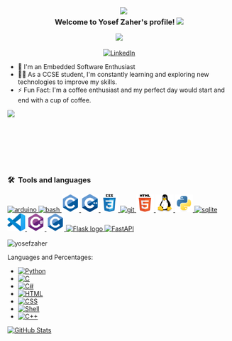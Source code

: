 <img width="250" align="right" src="https://c.tenor.com/_DOBjnGspYAAAAAM/code-coding.gif">

<h3 align="center">
  Welcome to Yosef Zaher's profile!
  <img src="https://media.giphy.com/media/hvRJCLFzcasrR4ia7z/giphy.gif" width="28">
</h3>

<!-- Typing SVG by DenverCoder1 - https://github.com/DenverCoder1/readme-typing-svg -->
<!-- Typing SVG by DenverCoder1 - https://github.com/DenverCoder1/readme-typing-svg -->
<p align="center">
  <a href="https://github.com/DenverCoder1/readme-typing-svg"><img src="https://readme-typing-svg.herokuapp.com/?lines=Software%20Engineer;Always%20learning%20new%20things&font=Fira%20Code&center=true&width=440&height=45&color=#FFD700&vCenter=true&size=22"></a>
</p>

<p align="center">
  <a href="https://www.linkedin.com/in/yosef-zaher/">
    <img align="center" alt="LinkedIn" width="40px" src="https://i.pinimg.com/originals/de/b4/6f/deb46f02a59e3b3a2aa58fac16290d63.gif" />
  </a>
</p>


- 🏢 I'm an Embedded Software Enthusiast 
- 👨‍💻 As a CCSE student, I'm constantly learning and exploring new technologies to improve my skills.
- ⚡ Fun Fact: I'm a coffee enthusiast and my perfect day would start and end with a cup of coffee.

<img src="https://github.com/Govindv7555/Govindv7555/raw/main/49e76e0596857673c5c80c85b84394c1.gif" height="120px" style="max-width: 100%; display: inline-block;" data-target="animated-image.originalImage">

### 🛠 &nbsp;Tools and languages

<p align="left"> 
  <a href="https://www.arduino.cc/" target="_blank" rel="noreferrer"> 
    <img src="https://cdn.worldvectorlogo.com/logos/arduino-1.svg" alt="arduino" width="40" height="40"/> 
  </a> 
  <a href="https://www.gnu.org/software/bash/" target="_blank" rel="noreferrer"> 
    <img src="https://www.vectorlogo.zone/logos/gnu_bash/gnu_bash-icon.svg" alt="bash" width="40" height="40"/> 
  </a> 
  <a href="https://www.cprogramming.com/" target="_blank" rel="noreferrer"> 
    <img src="https://raw.githubusercontent.com/devicons/devicon/master/icons/c/c-original.svg" alt="c" width="40" height="40"/> 
  </a> 
  <a href="https://www.w3schools.com/cpp/" target="_blank" rel="noreferrer"> 
    <img src="https://raw.githubusercontent.com/devicons/devicon/master/icons/cplusplus/cplusplus-original.svg" alt="cplusplus" width="40" height="40"/> 
  </a> 
  <a href="https://www.w3schools.com/css/" target="_blank" rel="noreferrer"> 
    <img src="https://raw.githubusercontent.com/devicons/devicon/master/icons/css3/css3-original-wordmark.svg" alt="css3" width="40" height="40"/> 
  </a> 
  <a href="https://git-scm.com/" target="_blank" rel="noreferrer"> 
    <img src="https://www.vectorlogo.zone/logos/git-scm/git-scm-icon.svg" alt="git" width="40" height="40"/> 
  </a> 
  <a href="https://www.w3.org/html/" target="_blank" rel="noreferrer"> 
    <img src="https://raw.githubusercontent.com/devicons/devicon/master/icons/html5/html5-original-wordmark.svg" alt="html5" width="40" height="40"/> 
  </a> 
  <a href="https://www.linux.org/" target="_blank" rel="noreferrer"> 
    <img src="https://raw.githubusercontent.com/devicons/devicon/master/icons/linux/linux-original.svg" alt="linux" width="40" height="40"/> 
  </a> 
  <a href="https://www.python.org" target="_blank" rel="noreferrer"> 
    <img src="https://raw.githubusercontent.com/devicons/devicon/master/icons/python/python-original.svg" alt="python" width="40" height="40"/> 
  </a> 
  <a href="https://www.sqlite.org/" target="_blank" rel="noreferrer"> 
    <img src="https://www.vectorlogo.zone/logos/sqlite/sqlite-icon.svg" alt="sqlite" width="40" height="40"/> 
  </a> 
  <a href="https://code.visualstudio.com/" target="_blank" rel="noreferrer"> 
    <img src="https://raw.githubusercontent.com/devicons/devicon/master/icons/vscode/vscode-original.svg" alt="vscode" width="40" height="40"/> 
  </a> 
  <a href="https://docs.microsoft.com/en-us/dotnet/csharp/" target="_blank" rel="noreferrer"> 
    <img src="https://raw.githubusercontent.com/devicons/devicon/master/icons/csharp/csharp-original.svg" alt="csharp" width="40" height="40"/> 
  </a>
  <a href="https://www.cprogramming.com/" target="_blank" rel="noreferrer"> 
    <img src="https://raw.githubusercontent.com/devicons/devicon/master/icons/c/c-original.svg" alt="C Language" width="40" height="40"/> 
  </a>
  <a href="https://flask.palletsprojects.com/" target="_blank" rel="noopener noreferrer">
      <img src="https://upload.wikimedia.org/wikipedia/commons/6/61/Flask_logo.svg" alt="Flask logo" width="40" height="40">
  </a>
  <a href="https://fastapi.tiangolo.com/" target="_blank" rel="noreferrer"> 
    <img src="https://cdn.worldvectorlogo.com/logos/fastapi-1.svg" alt="FastAPI" width="40" height="40"/> 
  </a>
</p>





<p><img align="center" src="https://github-readme-stats.vercel.app/api/top-langs?username=yosefzaher&show_icons=true&locale=en&layout=compact" alt="yosefzaher" /></p>

Languages and Percentages:
- [![Python](https://img.shields.io/badge/Python-94.87%25-blue?style=for-the-badge&logo=python&logoColor=white)](https://github.com/yosefzaher)
- [![C](https://img.shields.io/badge/C-96.56%25-blue?style=for-the-badge&logo=c&logoColor=white)](https://github.com/yosefzaher)
- [![C#](https://img.shields.io/badge/C%23-64.34%25-blue?style=for-the-badge&logo=c-sharp&logoColor=white)](https://github.com/yosefzaher)
- [![HTML](https://img.shields.io/badge/HTML-12.67%25-blue?style=for-the-badge&logo=html5&logoColor=white)](https://github.com/yosefzaher)
- [![CSS](https://img.shields.io/badge/CSS-36%25-blue?style=for-the-badge&logo=css3&logoColor=white)](https://github.com/yosefzaher)
- [![Shell](https://img.shields.io/badge/Shell-54.66%25-blue?style=for-the-badge&logo=gnu-bash&logoColor=white)](https://github.com/yosefzaher)
- [![C++](https://img.shields.io/badge/C++-15%25-blue?style=for-the-badge&logo=c%2B%2B&logoColor=white)](https://github.com/yosefzaher)


[![GitHub Stats](https://github-readme-stats.vercel.app/api?username=yosefzaher&show_icons=true&locale=en&bg_color=151515&title_color=FB8C00&text_color=fff&icon_color=fff)](https://github.com/yosefzaher)









